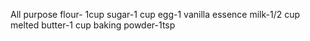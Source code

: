 All purpose flour- 1cup
sugar-1 cup
egg-1
vanilla essence
milk-1/2 cup
melted butter-1 cup
baking powder-1tsp
